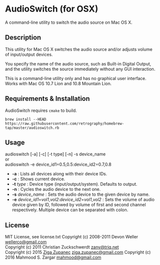 AudioSwitch (for OSX)
===============

A command-line utility to switch the audio source on Mac OS X.

Description
-----------

This utility for Mac OS X switches the audio source and/or adjusts volume of input/output devices.

You specify the name of the audio source, such as Built-in Digital Output, and the utility switches the source immediately without any GUI interaction.

This is a command-line utility only and has no graphical user interface.  Works with Mac OS 10.7 Lion and 10.8 Mountain Lion.

Requirements & Installation
-----------------------------------
AudioSwitch requires `cmake` to build.

    brew install --HEAD https://raw.githubusercontent.com/retrography/homebrew-tap/master/audioswitch.rb

Usage
-----

audioswitch [-a] [-c] [-t type] [-n] -s device_name  
or  
audioswitch -e device_id1=0.5,0.5:device_id2=0.7,0.8

 - **-a**               : Lists all devices along with their device IDs.
 - **-c**               : Shows current device.
 - **-t** _type_        : Device type (input/output/system). Defaults to output.
 - **-n**               : Cycles the audio device to the next one.
 - **-s** _device_name_ : Sets the audio device to the given device by name.
 - **-e** _device_id1_=_vol1_,_vol2_:_device_id2_=_vol1_,_vol2_ : Sets the volume of audio device given by ID, followed by volume of first and second channel respectively. Multiple device can be separated with colon.

License
-------

MIT License, see license.txt
Copyright (c) 2008-2011 Devon Weller <wellerco@gmail.com>  
Copyright (c) 2011 Christian Zuckschwerdt <zany@triq.net>  
Copyright (c) 2015 [Ziga Zupanec](https://github.com/agiz/) <ziga.zupanec@gmail.com>
Copyright (c) 2016 Mahmood S. Zargar <mahmood@gmail.com>
